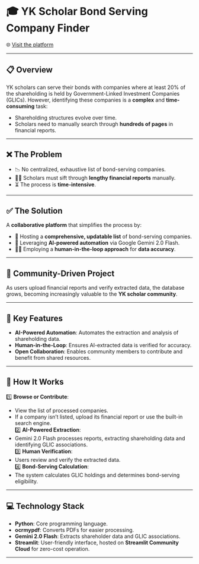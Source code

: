 # 🎓 **YK Scholar Bond Serving Company Finder**  
🌐 [Visit the platform](https://co-finder.streamlit.app/)

---

## 📋 **Overview**  
YK scholars can serve their bonds with companies where at least 20% of the shareholding is held by Government-Linked Investment Companies (GLICs). However, identifying these companies is a **complex** and **time-consuming** task:  
- Shareholding structures evolve over time.  
- Scholars need to manually search through **hundreds of pages** in financial reports.  

---

## ❌ **The Problem**  
- 📉 No centralized, exhaustive list of bond-serving companies.  
- 🕵️‍♂️ Scholars must sift through **lengthy financial reports** manually.  
- ⏳ The process is **time-intensive**.  

---

## ✅ **The Solution**  
A **collaborative platform** that simplifies the process by:  
- 📜 Hosting a **comprehensive, updatable list** of bond-serving companies.  
- 🤖 Leveraging **AI-powered automation** via Google Gemini 2.0 Flash.  
- 👩‍💻 Employing a **human-in-the-loop approach** for **data accuracy**.  

---

## 🤝 **Community-Driven Project**  
As users upload financial reports and verify extracted data, the database grows, becoming increasingly valuable to the **YK scholar community**.

---

## 🌟 **Key Features**  
- **AI-Powered Automation**: Automates the extraction and analysis of shareholding data.  
- **Human-in-the-Loop**: Ensures AI-extracted data is verified for accuracy.  
- **Open Collaboration**: Enables community members to contribute and benefit from shared resources.  

---

## 🔧 **How It Works**  
1️⃣ **Browse or Contribute**:  
   - View the list of processed companies.  
   - If a company isn’t listed, upload its financial report or use the built-in search engine.  
2️⃣ **AI-Powered Extraction**:  
   - Gemini 2.0 Flash processes reports, extracting shareholding data and identifying GLIC associations.  
3️⃣ **Human Verification**:  
   - Users review and verify the extracted data.  
4️⃣ **Bond-Serving Calculation**:  
   - The system calculates GLIC holdings and determines bond-serving eligibility.  

---

## 💻 **Technology Stack**  
- **Python**: Core programming language.  
- **ocrmypdf**: Converts PDFs for easier processing.  
- **Gemini 2.0 Flash**: Extracts shareholder data and GLIC associations.  
- **Streamlit**: User-friendly interface, hosted on **Streamlit Community Cloud** for zero-cost operation.  

---

